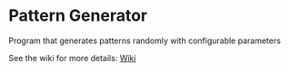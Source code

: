 # Pattern Generator

Program that generates patterns randomly with configurable parameters

See the wiki for more details: [Wiki](https://github.com/Eve-ning/pattern-generator/wiki)

